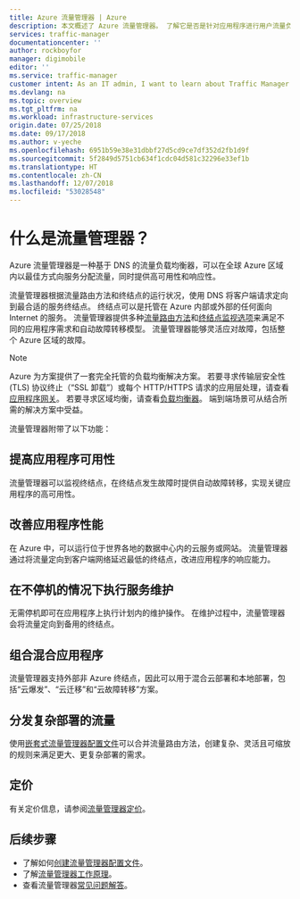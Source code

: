 ```yaml
---
title: Azure 流量管理器 | Azure
description: 本文概述了 Azure 流量管理器。 了解它是否是针对应用程序进行用户流量负载均衡的正确选择。
services: traffic-manager
documentationcenter: ''
author: rockboyfor
manager: digimobile
editor: ''
ms.service: traffic-manager
customer intent: As an IT admin, I want to learn about Traffic Manager and what I can use it for.
ms.devlang: na
ms.topic: overview
ms.tgt_pltfrm: na
ms.workload: infrastructure-services
origin.date: 07/25/2018
ms.date: 09/17/2018
ms.author: v-yeche
ms.openlocfilehash: 6951b59e38e31dbbf27d5cd9ce7df352d2fb1d9f
ms.sourcegitcommit: 5f2849d5751cb634f1cdc04d581c32296e33ef1b
ms.translationtype: HT
ms.contentlocale: zh-CN
ms.lasthandoff: 12/07/2018
ms.locfileid: "53028548"
---
```

# <a name="what-is-traffic-manager"></a>什么是流量管理器？
Azure 流量管理器是一种基于 DNS 的流量负载均衡器，可以在全球 Azure 区域内以最佳方式向服务分配流量，同时提供高可用性和响应性。

流量管理器根据流量路由方法和终结点的运行状况，使用 DNS 将客户端请求定向到最合适的服务终结点。 终结点可以是托管在 Azure 内部或外部的任何面向 Internet 的服务。 流量管理器提供多种[流量路由方法](traffic-manager-routing-methods.md)和[终结点监视选项](traffic-manager-monitoring.md)来满足不同的应用程序需求和自动故障转移模型。 流量管理器能够灵活应对故障，包括整个 Azure 区域的故障。

>[!NOTE]
> Azure 为方案提供了一套完全托管的负载均衡解决方案。 若要寻求传输层安全性 (TLS) 协议终止（“SSL 卸载”）或每个 HTTP/HTTPS 请求的应用层处理，请查看[应用程序网关](../application-gateway/overview.md)。 若要寻求区域均衡，请查看[负载均衡器](../load-balancer/load-balancer-overview.md)。 端到端场景可从结合所需的解决方案中受益。

<!--Notice: URL direct application-gateway-introduction.md to overview.md--> 流量管理器附带了以下功能：

## <a name="increase-application-availability"></a>提高应用程序可用性

流量管理器可以监视终结点，在终结点发生故障时提供自动故障转移，实现关键应用程序的高可用性。

## <a name="improve-application-performance"></a>改善应用程序性能

在 Azure 中，可以运行位于世界各地的数据中心内的云服务或网站。 流量管理器通过将流量定向到客户端网络延迟最低的终结点，改进应用程序的响应能力。

## <a name="perform-service-maintenance-without-downtime"></a>在不停机的情况下执行服务维护

无需停机即可在应用程序上执行计划内的维护操作。 在维护过程中，流量管理器会将流量定向到备用的终结点。

## <a name="combine-hybrid-applications"></a>组合混合应用程序

流量管理器支持外部非 Azure 终结点，因此可以用于混合云部署和本地部署，包括“云爆发”、“云迁移”和“云故障转移”方案。
<!--Not Available on [burst-to-cloud](https://www.azure.cn/overview/what-is-cloud-bursting/)-->

## <a name="distribute-traffic-for-complex-deployments"></a>分发复杂部署的流量

使用[嵌套式流量管理器配置文件](traffic-manager-nested-profiles.md)可以合并流量路由方法，创建复杂、灵活且可缩放的规则来满足更大、更复杂部署的需求。

## <a name="pricing"></a>定价

有关定价信息，请参阅[流量管理器定价](https://www.azure.cn/pricing/details/traffic-manager/)。

## <a name="next-steps"></a>后续步骤

- 了解如何[创建流量管理器配置文件](traffic-manager-create-profile.md)。
- 了解[流量管理器工作原理](traffic-manager-how-it-works.md)。
- 查看流量管理器[常见问题解答](traffic-manager-FAQs.md)。

<!--Update_Description: update meta properties, wording update, update link -->